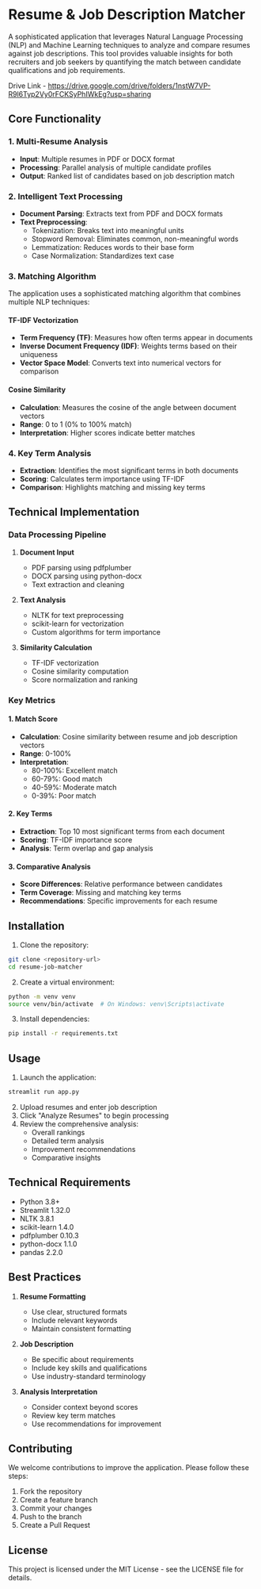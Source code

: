 # Resume & Job Description Matcher

A sophisticated application that leverages Natural Language Processing (NLP) and Machine Learning techniques to analyze and compare resumes against job descriptions. This tool provides valuable insights for both recruiters and job seekers by quantifying the match between candidate qualifications and job requirements.

Drive Link - https://drive.google.com/drive/folders/1nstW7VP-R9l6Typ2Vy0rFCKSyPhIWkEg?usp=sharing
## Core Functionality

### 1. Multi-Resume Analysis
- **Input**: Multiple resumes in PDF or DOCX format
- **Processing**: Parallel analysis of multiple candidate profiles
- **Output**: Ranked list of candidates based on job description match

### 2. Intelligent Text Processing
- **Document Parsing**: Extracts text from PDF and DOCX formats
- **Text Preprocessing**:
  - Tokenization: Breaks text into meaningful units
  - Stopword Removal: Eliminates common, non-meaningful words
  - Lemmatization: Reduces words to their base form
  - Case Normalization: Standardizes text case

### 3. Matching Algorithm
The application uses a sophisticated matching algorithm that combines multiple NLP techniques:

#### TF-IDF Vectorization
- **Term Frequency (TF)**: Measures how often terms appear in documents
- **Inverse Document Frequency (IDF)**: Weights terms based on their uniqueness
- **Vector Space Model**: Converts text into numerical vectors for comparison

#### Cosine Similarity
- **Calculation**: Measures the cosine of the angle between document vectors
- **Range**: 0 to 1 (0% to 100% match)
- **Interpretation**: Higher scores indicate better matches

### 4. Key Term Analysis
- **Extraction**: Identifies the most significant terms in both documents
- **Scoring**: Calculates term importance using TF-IDF
- **Comparison**: Highlights matching and missing key terms

## Technical Implementation

### Data Processing Pipeline
1. **Document Input**
   - PDF parsing using pdfplumber
   - DOCX parsing using python-docx
   - Text extraction and cleaning

2. **Text Analysis**
   - NLTK for text preprocessing
   - scikit-learn for vectorization
   - Custom algorithms for term importance

3. **Similarity Calculation**
   - TF-IDF vectorization
   - Cosine similarity computation
   - Score normalization and ranking

### Key Metrics

#### 1. Match Score
- **Calculation**: Cosine similarity between resume and job description vectors
- **Range**: 0-100%
- **Interpretation**: 
  - 80-100%: Excellent match
  - 60-79%: Good match
  - 40-59%: Moderate match
  - 0-39%: Poor match

#### 2. Key Terms
- **Extraction**: Top 10 most significant terms from each document
- **Scoring**: TF-IDF importance score
- **Analysis**: Term overlap and gap analysis

#### 3. Comparative Analysis
- **Score Differences**: Relative performance between candidates
- **Term Coverage**: Missing and matching key terms
- **Recommendations**: Specific improvements for each resume

## Installation

1. Clone the repository:
```bash
git clone <repository-url>
cd resume-job-matcher
```

2. Create a virtual environment:
```bash
python -m venv venv
source venv/bin/activate  # On Windows: venv\Scripts\activate
```

3. Install dependencies:
```bash
pip install -r requirements.txt
```

## Usage

1. Launch the application:
```bash
streamlit run app.py
```

2. Upload resumes and enter job description
3. Click "Analyze Resumes" to begin processing
4. Review the comprehensive analysis:
   - Overall rankings
   - Detailed term analysis
   - Improvement recommendations
   - Comparative insights

## Technical Requirements

- Python 3.8+
- Streamlit 1.32.0
- NLTK 3.8.1
- scikit-learn 1.4.0
- pdfplumber 0.10.3
- python-docx 1.1.0
- pandas 2.2.0

## Best Practices

1. **Resume Formatting**
   - Use clear, structured formats
   - Include relevant keywords
   - Maintain consistent formatting

2. **Job Description**
   - Be specific about requirements
   - Include key skills and qualifications
   - Use industry-standard terminology

3. **Analysis Interpretation**
   - Consider context beyond scores
   - Review key term matches
   - Use recommendations for improvement

## Contributing

We welcome contributions to improve the application. Please follow these steps:

1. Fork the repository
2. Create a feature branch
3. Commit your changes
4. Push to the branch
5. Create a Pull Request

## License

This project is licensed under the MIT License - see the LICENSE file for details. 
